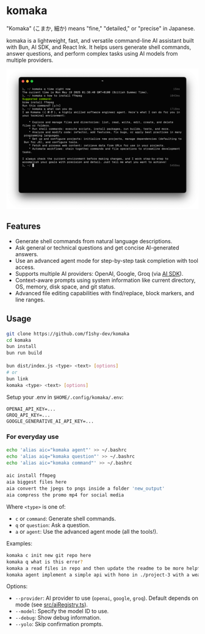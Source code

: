 # komaka

"Komaka" (こまか, 細か) means "fine," "detailed," or "precise" in Japanese.

komaka is a lightweight, fast, and versatile command-line AI assistant built with Bun, AI SDK, and React Ink. It helps users generate shell commands, answer questions, and perform complex tasks using AI models from multiple providers.

![Image](./komaka-term.png)

## Features

- Generate shell commands from natural language descriptions.
- Ask general or technical questions and get concise AI-generated answers.
- Use an advanced agent mode for step-by-step task completion with tool access.
- Supports multiple AI providers: OpenAI, Google, Groq (via [AI SDK](https://ai-sdk.dev/)).
- Context-aware prompts using system information like current directory, OS, memory, disk space, and git status.
- Advanced file editing capabilities with find/replace, block markers, and line ranges.

## Usage
```bash
git clone https://github.com/f1shy-dev/komaka
cd komaka
bun install
bun run build

bun dist/index.js <type> <text> [options]
# or
bun link
komaka <type> <text> [options]
```

Setup your .env in `$HOME/.config/komaka/.env`:
```
OPENAI_API_KEY=...
GROQ_API_KEY=...
GOOGLE_GENERATIVE_AI_API_KEY=...
```

### For everyday use
```bash
echo 'alias aic="komaka agent"' >> ~/.bashrc
echo 'alias aiq="komaka question"' >> ~/.bashrc
echo 'alias aic="komaka command"' >> ~/.bashrc

aic install ffmpeg
aia biggest files here
aia convert the jpegs to pngs inside a folder 'new_output'
aia compress the promo mp4 for social media
```

Where `<type>` is one of:
- `c` or `command`: Generate shell commands.
- `q` or `question`: Ask a question.
- `a` or `agent`: Use the advanced agent mode (all the tools!).

Examples:

```bash
komaka c init new git repo here
komaka q what is this error?
komaka a read files in repo and then update the readme to be more helpful
komaka agent implement a simple api with hono in ./project-3 with a weather endpoint using open meteo and some health apis too - use bun
```

Options:
- `--provider`: AI provider to use (`openai`, `google`, `groq`). Default depends on mode (see [src/aiRegistry.ts](src/aiRegistry.ts)).
- `--model`: Specify the model ID to use.
- `--debug`: Show debug information.
- `--yolo`: Skip confirmation prompts.
